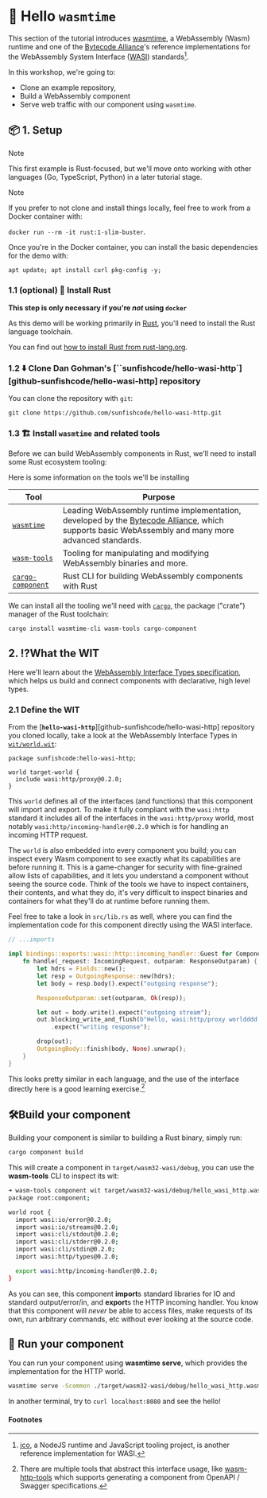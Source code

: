 # 👋 Hello `wasmtime`

This section of the tutorial introduces [wasmtime][wasmtime], a WebAssembly (Wasm) runtime and one of the [Bytecode Alliance][bca]'s reference implementations for the WebAssembly System Interface ([WASI](https://wasi.dev/)) standards[^1].

In this workshop, we're going to:
- Clone an example repository,
- Build a WebAssembly component
- Serve web traffic with our component using `wasmtime`.

[wasmtime]: https://wasmtime.dev
[bca]: https://bytecodealliance.org

## 📦 1. Setup

> [!NOTE]
> This first example is Rust-focused, but we'll move onto working with other languages (Go, TypeScript, Python) in a later tutorial stage.

> [!NOTE]
> If you prefer to not clone and install things locally, feel free to work from a Docker container with:
>
> `docker run --rm -it rust:1-slim-buster`.
>
> Once you're in the Docker container, you can install the basic dependencies for the demo with:
>
> `apt update; apt install curl pkg-config -y;`

### 1.1 (optional) 🦀 Install Rust

**This step is only necessary if you're *not* using `docker`**

As this demo will be working primarily in [Rust][rust], you'll need to install the Rust language toolchain.

You can find out [how to install Rust from rust-lang.org][rust-install].

[rust]: https://rust-lang.org
[rust-install]: https://www.rust-lang.org/tools/install

### 1.2 ⬇️ Clone Dan Gohman's [``sunfishcode/hello-wasi-http`][github-sunfishcode/hello-wasi-http] repository

You can clone the repository with `git`:

```console
git clone https://github.com/sunfishcode/hello-wasi-http.git
```

[sunfishcode/hello-wasi-http]: https://github.com/sunfishcode/hello-wasi-http/

### 1.3 🏗️ Install `wasmtime` and related tools

Before we can build WebAssembly components in Rust, we'll need to install some Rust ecosystem tooling:

Here is some information on the tools we'll be installing

| Tool                                 | Purpose                                                                                                                                                   |
|--------------------------------------|-----------------------------------------------------------------------------------------------------------------------------------------------------------|
| [`wasmtime`][wasmtime]               | Leading WebAssembly runtime implementation, developed by the [Bytecode Alliance][bca], which supports basic WebAssembly and many more advanced standards. |
| [`wasm-tools`][wasm-tools]           | Tooling for manipulating and modifying WebAssembly binaries and more.                                                                                     |
| [`cargo-component`][cargo-component] | Rust CLI for building WebAssembly components with Rust                                                                                                    |

We can install all the tooling we'll need with [`cargo`][cargo], the package ("crate") manager of the Rust toolchain:

```console
cargo install wasmtime-cli wasm-tools cargo-component
```

[cargo]: https://doc.rust-lang.org/book/ch01-03-hello-cargo.html
[wasm-tools]: https://github.com/bytecodealliance/wasm-tools
[cargo-component]: https://github.com/bytecodealliance/cargo-component

## 2. ⁉️What the WIT

Here we'll learn about the [WebAssembly Interface Types specification][wit-spec], which helps us build and connect components with declarative, high level types.

### 2.1 Define the WIT

From the [**`hello-wasi-http`**][github-sunfishcode/hello-wasi-http] repository you cloned locally, take a look at the WebAssembly Interface Types in [`wit/world.wit`](https://github.com/sunfishcode/hello-wasi-http/blob/main/wit/world.wit):

```wit
package sunfishcode:hello-wasi-http;

world target-world {
  include wasi:http/proxy@0.2.0;
}
```

This `world` defines all of the interfaces (and functions) that this component will import and export. To make it fully compliant with the `wasi:http` standard it includes all of the interfaces in the `wasi:http/proxy` world, most notably `wasi:http/incoming-handler@0.2.0` which is for handling an incoming HTTP request.

The `world` is also embedded into every component you build; you can inspect every Wasm component to see exactly what its capabilities are before running it. This is a game-changer for security with fine-grained allow lists of capabilities, and it lets you understand a component without seeing the source code. Think of the tools we have to inspect containers, their contents, and what they do, it's very difficult to inspect binaries and containers for what they'll do at runtime before running them.

Feel free to take a look in `src/lib.rs` as well, where you can find the implementation code for this component directly using the WASI interface.

```rust
// ...imports

impl bindings::exports::wasi::http::incoming_handler::Guest for Component {
    fn handle(_request: IncomingRequest, outparam: ResponseOutparam) {
        let hdrs = Fields::new();
        let resp = OutgoingResponse::new(hdrs);
        let body = resp.body().expect("outgoing response");

        ResponseOutparam::set(outparam, Ok(resp));

        let out = body.write().expect("outgoing stream");
        out.blocking_write_and_flush(b"Hello, wasi:http/proxy worldddd!\n")
            .expect("writing response");

        drop(out);
        OutgoingBody::finish(body, None).unwrap();
    }
}
```

This looks pretty similar in each language, and the use of the interface directly here is a good learning exercise.[^2]

[wit-spec]: https://github.com/WebAssembly/component-model/blob/main/design/mvp/WIT.md

## 🛠️Build your component

Building your component is similar to building a Rust binary, simply run:
```bash
cargo component build
```

This will create a component in `target/wasm32-wasi/debug`, you can use the **wasm-tools** CLI to inspect its wit:
```bash
➜ wasm-tools component wit target/wasm32-wasi/debug/hello_wasi_http.wasm
package root:component;

world root {
  import wasi:io/error@0.2.0;
  import wasi:io/streams@0.2.0;
  import wasi:cli/stdout@0.2.0;
  import wasi:cli/stderr@0.2.0;
  import wasi:cli/stdin@0.2.0;
  import wasi:http/types@0.2.0;

  export wasi:http/incoming-handler@0.2.0;
}
```

As you can see, this component **import**s standard libraries for IO and standard output/error/in, and **export**s the HTTP incoming handler. You know that this component will _never_ be able to access files, make requests of its own, run arbitrary commands, etc without ever looking at the source code.

## 👟 Run your component
You can run your component using **wasmtime serve**, which provides the implementation for the HTTP world.

```bash
wasmtime serve -Scommon ./target/wasm32-wasi/debug/hello_wasi_http.wasm
```

In another terminal, try to `curl localhost:8080` and see the hello!

#### Footnotes

[^1]: [jco](https://github.com/bytecodealliance/jco), a NodeJS runtime and JavaScript tooling project, is another reference implementation for WASI.
[^2]: There are multiple tools that abstract this interface usage, like [wasm-http-tools](https://github.com/yoshuawuyts/wasm-http-tools) which supports generating a component from OpenAPI / Swagger specifications.
